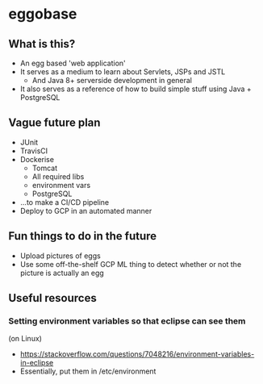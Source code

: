 # eggobase

## What is this?

- An egg based 'web application'
- It serves as a medium to learn about Servlets, JSPs and JSTL
    - And Java 8+ serverside development in general
- It also serves as a reference of how to build simple stuff using Java + PostgreSQL

## Vague future plan

- JUnit
- TravisCI
- Dockerise
    - Tomcat
    - All required libs
    - environment vars
    - PostgreSQL
- ...to make a CI/CD pipeline
- Deploy to GCP in an automated manner

## Fun things to do in the future

- Upload pictures of eggs
- Use some off-the-shelf GCP ML thing to detect whether or not the picture is actually an egg

## Useful resources

### Setting environment variables so that eclipse can see them
(on Linux)

- https://stackoverflow.com/questions/7048216/environment-variables-in-eclipse
- Essentially, put them in /etc/environment
